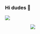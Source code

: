 


### Hi dudes 👋


![](https://img.pixfans.com/2015/09/Gifs-6.gif)

<a href="https://img.pixfans.com" target="_top"><img src="https://img.pixfans.com/2015/09/Gifs-6.gif" width="80" height="15"/></a>
![](GHLogoTMP.png)

<!--
**JuanMedina30/JuanMedina30** is a ✨ _special_ ✨ repository because its `README.md` (this file) appears on your GitHub profile.

Algunos datos sobre su mi.

- 🔭 Me encuentro estudiando en el Instituto Tecnologico de Tijuana - 6to Semestre
- 💪 Estoy aprendiendo continuamente
- 🎮 Me gustan los videojuegos
- 📚 Afcionado en la lectura 
- 🤔 Me gusta cuestionarme todas las cosas que me rodean
- 🎶 Me gusta el nu-metal y el rock en español
- 😺 Tengo 3 gatos
- 😄 20 años

Lenguajes de programación y/o herrmietnas que se medianamente usar:

-Java Eclipse
-C#
-C++
-MySql
-Android Studio

